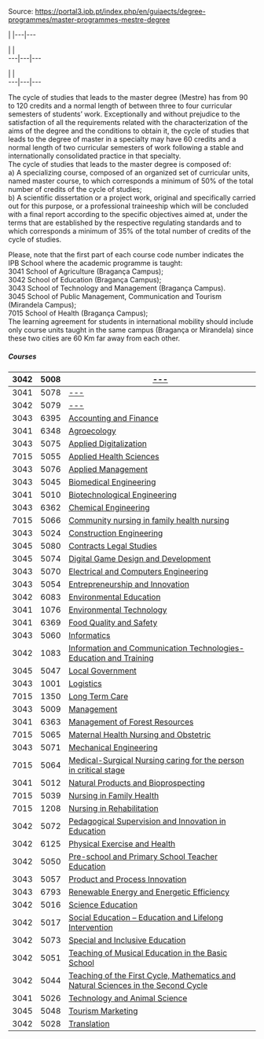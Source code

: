 Source: https://portal3.ipb.pt/index.php/en/guiaects/degree-programmes/master-programmes-mestre-degree

| |---|---  
  
| |   
---|---|---  
  
| |   
---|---|---  
  
  

The cycle of studies that leads to the master degree (Mestre) has from 90 to
120 credits and a normal length of between three to four curricular semesters
of students’ work. Exceptionally and without prejudice to the satisfaction of
all the requirements related with the characterization of the aims of the
degree and the conditions to obtain it, the cycle of studies that leads to the
degree of master in a specialty may have 60 credits and a normal length of two
curricular semesters of work following a stable and internationally
consolidated practice in that specialty.  
The cycle of studies that leads to the master degree is composed of:  
a) A specializing course, composed of an organized set of curricular units,
named master course, to which corresponds a minimum of 50% of the total number
of credits of the cycle of studies;  
b) A scientific dissertation or a project work, original and specifically
carried out for this purpose, or a professional traineeship which will be
concluded with a final report according to the specific objectives aimed at,
under the terms that are established by the respective regulating standards
and to which corresponds a minimum of 35% of the total number of credits of
the cycle of studies.  
  
Please, note that the first part of each course code number indicates the IPB
School where the academic programme is taught:  
3041 School of Agriculture (Bragança Campus);  
3042 School of Education (Bragança Campus);  
3043 School of Technology and Management (Bragança Campus).  
3045 School of Public Management, Communication and Tourism (Mirandela
Campus);  
7015 School of Health (Bragança Campus);  
The learning agreement for students in international mobility should include
only course units taught in the same campus (Bragança or Mirandela) since
these two cities are 60 Km far away from each other.  

  

##### Courses

3042 | 5008 | [\---](/index.php/en/guiaects/degree-programmes/master-programmes-mestre-degree/course?cod_escola=3042&cod_curso=5008)  
---|---|---  
3041 | 5078 | [\---](/index.php/en/guiaects/degree-programmes/master-programmes-mestre-degree/course?cod_escola=3041&cod_curso=5078)  
3042 | 5079 | [\---](/index.php/en/guiaects/degree-programmes/master-programmes-mestre-degree/course?cod_escola=3042&cod_curso=5079)  
3043 | 6395 | [Accounting and Finance](/index.php/en/guiaects/degree-programmes/master-programmes-mestre-degree/course?cod_escola=3043&cod_curso=6395)  
3041 | 6348 | [Agroecology](/index.php/en/guiaects/degree-programmes/master-programmes-mestre-degree/course?cod_escola=3041&cod_curso=6348)  
3043 | 5075 | [Applied Digitalization](/index.php/en/guiaects/degree-programmes/master-programmes-mestre-degree/course?cod_escola=3043&cod_curso=5075)  
7015 | 5055 | [Applied Health Sciences](/index.php/en/guiaects/degree-programmes/master-programmes-mestre-degree/course?cod_escola=7015&cod_curso=5055)  
3043 | 5076 | [Applied Management](/index.php/en/guiaects/degree-programmes/master-programmes-mestre-degree/course?cod_escola=3043&cod_curso=5076)  
3043 | 5045 | [Biomedical Engineering](/index.php/en/guiaects/degree-programmes/master-programmes-mestre-degree/course?cod_escola=3043&cod_curso=5045)  
3041 | 5010 | [Biotechnological Engineering](/index.php/en/guiaects/degree-programmes/master-programmes-mestre-degree/course?cod_escola=3041&cod_curso=5010)  
3043 | 6362 | [Chemical Engineering](/index.php/en/guiaects/degree-programmes/master-programmes-mestre-degree/course?cod_escola=3043&cod_curso=6362)  
7015 | 5066 | [Community nursing in family health nursing](/index.php/en/guiaects/degree-programmes/master-programmes-mestre-degree/course?cod_escola=7015&cod_curso=5066)  
3043 | 5024 | [Construction Engineering](/index.php/en/guiaects/degree-programmes/master-programmes-mestre-degree/course?cod_escola=3043&cod_curso=5024)  
3045 | 5080 | [Contracts Legal Studies ](/index.php/en/guiaects/degree-programmes/master-programmes-mestre-degree/course?cod_escola=3045&cod_curso=5080)  
3045 | 5074 | [Digital Game Design and Development](/index.php/en/guiaects/degree-programmes/master-programmes-mestre-degree/course?cod_escola=3045&cod_curso=5074)  
3043 | 5070 | [Electrical and Computers Engineering](/index.php/en/guiaects/degree-programmes/master-programmes-mestre-degree/course?cod_escola=3043&cod_curso=5070)  
3043 | 5054 | [Entrepreneurship and Innovation](/index.php/en/guiaects/degree-programmes/master-programmes-mestre-degree/course?cod_escola=3043&cod_curso=5054)  
3042 | 6083 | [Environmental Education](/index.php/en/guiaects/degree-programmes/master-programmes-mestre-degree/course?cod_escola=3042&cod_curso=6083)  
3041 | 1076 | [Environmental Technology](/index.php/en/guiaects/degree-programmes/master-programmes-mestre-degree/course?cod_escola=3041&cod_curso=1076)  
3041 | 6369 | [Food Quality and Safety](/index.php/en/guiaects/degree-programmes/master-programmes-mestre-degree/course?cod_escola=3041&cod_curso=6369)  
3043 | 5060 | [Informatics](/index.php/en/guiaects/degree-programmes/master-programmes-mestre-degree/course?cod_escola=3043&cod_curso=5060)  
3042 | 1083 | [Information and Communication Technologies- Education and Training](/index.php/en/guiaects/degree-programmes/master-programmes-mestre-degree/course?cod_escola=3042&cod_curso=1083)  
3045 | 5047 | [Local Government](/index.php/en/guiaects/degree-programmes/master-programmes-mestre-degree/course?cod_escola=3045&cod_curso=5047)  
3043 | 1001 | [Logistics](/index.php/en/guiaects/degree-programmes/master-programmes-mestre-degree/course?cod_escola=3043&cod_curso=1001)  
7015 | 1350 | [Long Term Care](/index.php/en/guiaects/degree-programmes/master-programmes-mestre-degree/course?cod_escola=7015&cod_curso=1350)  
3043 | 5009 | [Management](/index.php/en/guiaects/degree-programmes/master-programmes-mestre-degree/course?cod_escola=3043&cod_curso=5009)  
3041 | 6363 | [Management of Forest Resources](/index.php/en/guiaects/degree-programmes/master-programmes-mestre-degree/course?cod_escola=3041&cod_curso=6363)  
7015 | 5065 | [Maternal Health Nursing and Obstetric](/index.php/en/guiaects/degree-programmes/master-programmes-mestre-degree/course?cod_escola=7015&cod_curso=5065)  
3043 | 5071 | [Mechanical Engineering](/index.php/en/guiaects/degree-programmes/master-programmes-mestre-degree/course?cod_escola=3043&cod_curso=5071)  
7015 | 5064 | [Medical-Surgical Nursing caring for the person in critical stage](/index.php/en/guiaects/degree-programmes/master-programmes-mestre-degree/course?cod_escola=7015&cod_curso=5064)  
3041 | 5012 | [Natural Products and Bioprospecting](/index.php/en/guiaects/degree-programmes/master-programmes-mestre-degree/course?cod_escola=3041&cod_curso=5012)  
7015 | 5039 | [Nursing in Family Health](/index.php/en/guiaects/degree-programmes/master-programmes-mestre-degree/course?cod_escola=7015&cod_curso=5039)  
7015 | 1208 | [Nursing in Rehabilitation](/index.php/en/guiaects/degree-programmes/master-programmes-mestre-degree/course?cod_escola=7015&cod_curso=1208)  
3042 | 5072 | [Pedagogical Supervision and Innovation in Education](/index.php/en/guiaects/degree-programmes/master-programmes-mestre-degree/course?cod_escola=3042&cod_curso=5072)  
3042 | 6125 | [Physical Exercise and Health](/index.php/en/guiaects/degree-programmes/master-programmes-mestre-degree/course?cod_escola=3042&cod_curso=6125)  
3042 | 5050 | [Pre-school and Primary School Teacher Education](/index.php/en/guiaects/degree-programmes/master-programmes-mestre-degree/course?cod_escola=3042&cod_curso=5050)  
3043 | 5057 | [Product and Process Innovation](/index.php/en/guiaects/degree-programmes/master-programmes-mestre-degree/course?cod_escola=3043&cod_curso=5057)  
3043 | 6793 | [Renewable Energy and Energetic Efficiency](/index.php/en/guiaects/degree-programmes/master-programmes-mestre-degree/course?cod_escola=3043&cod_curso=6793)  
3042 | 5016 | [Science Education](/index.php/en/guiaects/degree-programmes/master-programmes-mestre-degree/course?cod_escola=3042&cod_curso=5016)  
3042 | 5017 | [Social Education – Education and Lifelong Intervention](/index.php/en/guiaects/degree-programmes/master-programmes-mestre-degree/course?cod_escola=3042&cod_curso=5017)  
3042 | 5073 | [Special and Inclusive Education](/index.php/en/guiaects/degree-programmes/master-programmes-mestre-degree/course?cod_escola=3042&cod_curso=5073)  
3042 | 5051 | [Teaching of Musical Education in the Basic School](/index.php/en/guiaects/degree-programmes/master-programmes-mestre-degree/course?cod_escola=3042&cod_curso=5051)  
3042 | 5044 | [Teaching of the First Cycle, Mathematics and Natural Sciences in the Second Cycle](/index.php/en/guiaects/degree-programmes/master-programmes-mestre-degree/course?cod_escola=3042&cod_curso=5044)  
3041 | 5026 | [Technology and Animal Science](/index.php/en/guiaects/degree-programmes/master-programmes-mestre-degree/course?cod_escola=3041&cod_curso=5026)  
3045 | 5048 | [Tourism Marketing](/index.php/en/guiaects/degree-programmes/master-programmes-mestre-degree/course?cod_escola=3045&cod_curso=5048)  
3042 | 5028 | [Translation](/index.php/en/guiaects/degree-programmes/master-programmes-mestre-degree/course?cod_escola=3042&cod_curso=5028)  
  
  
  
  
